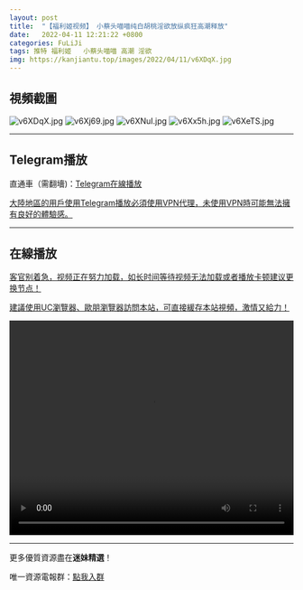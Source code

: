 ```yaml
---
layout: post
title:  "【福利姬视频】 小蔡头喵喵纯白胡桃淫欲放纵疯狂高潮释放"
date:   2022-04-11 12:21:22 +0800
categories: FuLiJi
tags: 推特 福利姬   小蔡头喵喵 高潮 淫欲
img: https://kanjiantu.top/images/2022/04/11/v6XDqX.jpg
---
```



## 視頻截圖

![v6XDqX.jpg](https://kanjiantu.top/images/2022/04/11/v6XDqX.jpg)
![v6Xj69.jpg](https://kanjiantu.top/images/2022/04/11/v6Xj69.jpg)
![v6XNuI.jpg](https://kanjiantu.top/images/2022/04/11/v6XNuI.jpg)
![v6Xx5h.jpg](https://kanjiantu.top/images/2022/04/11/v6Xx5h.jpg)
![v6XeTS.jpg](https://kanjiantu.top/images/2022/04/11/v6XeTS.jpg)

* * *
## Telegram播放

直通車（需翻墻)：[Telegram在線播放](https://t.me/mimeijingxuan/620)

<u>大陸地區的用戶使用Telegram播放必須使用VPN代理，未使用VPN時可能無法擁有良好的體驗感。</u> 
* * *
## 在線播放
<u>客官别着急，视频正在努力加载，如长时间等待视频无法加载或者播放卡顿建议更换节点！</u>

<u>建議使用UC瀏覽器、歐朋瀏覽器訪問本站，可直接緩存本站視頻，激情又給力！</u>
<center><video src="https://cdn.publer.io/uploads/videos/62518880db279740e76d89e0/33c1a58fc89108bf2279456fc6502882.mp4" width="100%" height="380px" controls="controls"></video></center>

* * *
更多優質資源盡在**迷妹精選**！

唯一資源電報群：[點我入群](https://t.me/mimeijingxuan)


